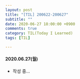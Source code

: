 ```yaml
---
layout: post
title: "[TIL] 200622-200627"
subtitle: ""
date: 2020-06-27 18:00:00 +0900
comments: true
category: TIL(Today I Learned)
tags: [TIL]

---
```


#### 2020.06.27(월)
  - 작성 중...
